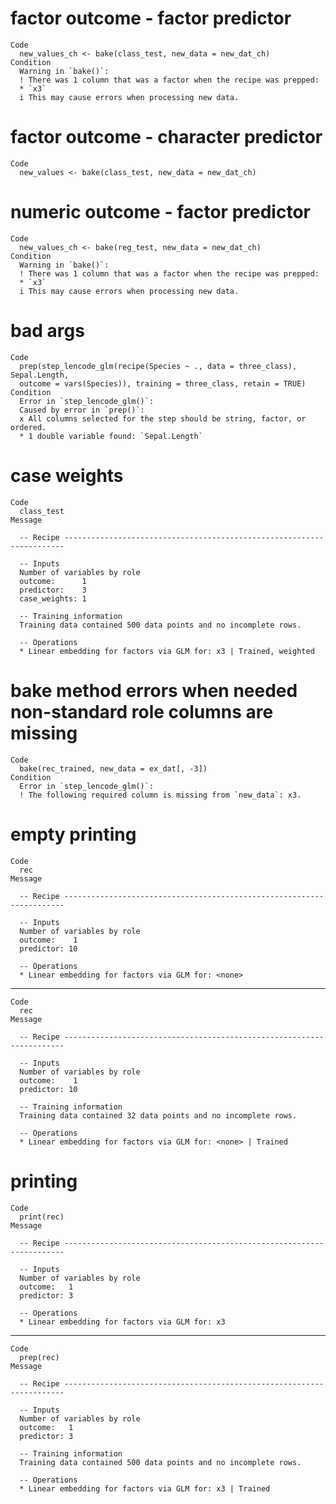 # factor outcome - factor predictor

    Code
      new_values_ch <- bake(class_test, new_data = new_dat_ch)
    Condition
      Warning in `bake()`:
      ! There was 1 column that was a factor when the recipe was prepped:
      * `x3`
      i This may cause errors when processing new data.

# factor outcome - character predictor

    Code
      new_values <- bake(class_test, new_data = new_dat_ch)

# numeric outcome - factor predictor

    Code
      new_values_ch <- bake(reg_test, new_data = new_dat_ch)
    Condition
      Warning in `bake()`:
      ! There was 1 column that was a factor when the recipe was prepped:
      * `x3`
      i This may cause errors when processing new data.

# bad args

    Code
      prep(step_lencode_glm(recipe(Species ~ ., data = three_class), Sepal.Length,
      outcome = vars(Species)), training = three_class, retain = TRUE)
    Condition
      Error in `step_lencode_glm()`:
      Caused by error in `prep()`:
      x All columns selected for the step should be string, factor, or ordered.
      * 1 double variable found: `Sepal.Length`

# case weights

    Code
      class_test
    Message
      
      -- Recipe ----------------------------------------------------------------------
      
      -- Inputs 
      Number of variables by role
      outcome:      1
      predictor:    3
      case_weights: 1
      
      -- Training information 
      Training data contained 500 data points and no incomplete rows.
      
      -- Operations 
      * Linear embedding for factors via GLM for: x3 | Trained, weighted

# bake method errors when needed non-standard role columns are missing

    Code
      bake(rec_trained, new_data = ex_dat[, -3])
    Condition
      Error in `step_lencode_glm()`:
      ! The following required column is missing from `new_data`: x3.

# empty printing

    Code
      rec
    Message
      
      -- Recipe ----------------------------------------------------------------------
      
      -- Inputs 
      Number of variables by role
      outcome:    1
      predictor: 10
      
      -- Operations 
      * Linear embedding for factors via GLM for: <none>

---

    Code
      rec
    Message
      
      -- Recipe ----------------------------------------------------------------------
      
      -- Inputs 
      Number of variables by role
      outcome:    1
      predictor: 10
      
      -- Training information 
      Training data contained 32 data points and no incomplete rows.
      
      -- Operations 
      * Linear embedding for factors via GLM for: <none> | Trained

# printing

    Code
      print(rec)
    Message
      
      -- Recipe ----------------------------------------------------------------------
      
      -- Inputs 
      Number of variables by role
      outcome:   1
      predictor: 3
      
      -- Operations 
      * Linear embedding for factors via GLM for: x3

---

    Code
      prep(rec)
    Message
      
      -- Recipe ----------------------------------------------------------------------
      
      -- Inputs 
      Number of variables by role
      outcome:   1
      predictor: 3
      
      -- Training information 
      Training data contained 500 data points and no incomplete rows.
      
      -- Operations 
      * Linear embedding for factors via GLM for: x3 | Trained

